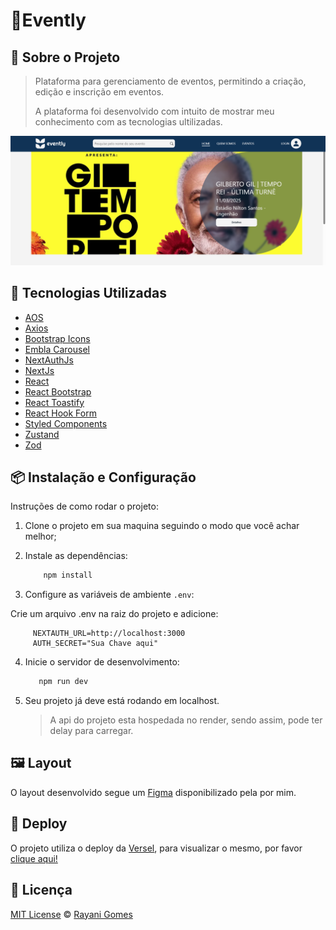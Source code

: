 # 🎉Evently

## 📌 Sobre o Projeto

> Plataforma para gerenciamento de eventos, permitindo a criação, edição e inscrição em eventos.
>
> A plataforma foi desenvolvido com intuito de mostrar meu conhecimento com as tecnologias ultilizadas.

![Home Page](image.png)

## 🚀 Tecnologias Utilizadas

- [AOS](https://michalsnik.github.io/aos/)
- [Axios](https://axios-http.com/ptbr/docs/intro)
- [Bootstrap Icons](https://icons.getbootstrap.com/)
- [Embla Carousel](https://www.embla-carousel.com/)
- [NextAuthJs](https://next-auth.js.org/)
- [NextJs](https://nextjs.org)
- [React](https://reactjs.org)
- [React Bootstrap](https://react-bootstrap.netlify.app/)
- [React Toastify](https://fkhadra.github.io/react-toastify/introduction)
- [React Hook Form](https://www.react-hook-form.com/)
- [Styled Components](https://styled-components.com)
- [Zustand](https://zustand-demo.pmnd.rs/)
- [Zod](https://zustand-demo.pmnd.rs/)

## 📦 Instalação e Configuração

Instruções de como rodar o projeto:

1. Clone o projeto em sua maquina seguindo o modo que você achar melhor;
2. Instale as dependências:

   ```sh
       npm install
   ```

3. Configure as variáveis de ambiente `.env`:
 
  Crie um arquivo .env na raiz do projeto e adicione:

   ```env
        NEXTAUTH_URL=http://localhost:3000
        AUTH_SECRET="Sua Chave aqui"
   ```

4. Inicie o servidor de desenvolvimento:

   ```sh
      npm run dev
   ```

5. Seu projeto já deve está rodando em localhost.
   > A api do projeto esta hospedada no render, sendo assim, pode ter delay para carregar.

## 🖼️ Layout

O layout desenvolvido segue um [Figma](https://www.figma.com/design/uobQsGZhIAQFPN4EsWzeN6/Evently?node-id=0-1&t=OYkBfesu7Q4vw6fc-1) disponibilizado pela por mim.

## 🚀 Deploy

O projeto utiliza o deploy da [Versel](https://vercel.com), para visualizar o mesmo, por favor [clique aqui!](https://evently-hub.vercel.app/)

## 📝 Licença

[MIT License](https://github.com/RayaniGomes/Evently/blob/main/LICENSE) © [Rayani Gomes](https://github.com/RayaniGomes)
